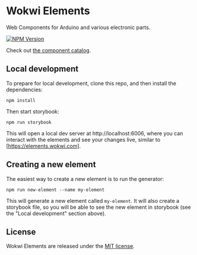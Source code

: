 # Wokwi Elements

Web Components for Arduino and various electronic parts.

[![NPM Version](https://img.shields.io/npm/v/@wokwi/elements)](https://www.npmjs.com/package/@wokwi/elements)

Check out [the component catalog](https://elements.wokwi.com).

## Local development

To prepare for local development, clone this repo, and then install
the dependencies:

```
npm install
```

Then start storybook:

```
npm run storybook
```

This will open a local dev server at http://localhost:6006, where you 
can interact with the elements and see your changes live, similar to
[https://elements.wokwi.com].

## Creating a new element

The easiest way to create a new element is to run the generator:

```
npm run new-element --name my-element
```

This will generate a new element called `my-element`. It will also
create a storybook file, so you will be able to see the new element
in storybook (see the "Local development" section above).

## License

Wokwi Elements are released under the [MIT license](LICENSE).

